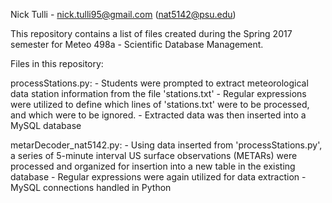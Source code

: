 
Nick Tulli - nick.tulli95@gmail.com (nat5142@psu.edu)

This repository contains a list of files created during the Spring 2017 semester for Meteo 498a - Scientific Database Management.

Files in this repository:

processStations.py:
	- Students were prompted to extract meteorological data station information from the file 'stations.txt'
	- Regular expressions were utilized to define which lines of 'stations.txt' were to be processed, and which were to be ignored.
	- Extracted data was then inserted into a MySQL database

metarDecoder_nat5142.py:
	- Using data inserted from 'processStations.py', a series of 5-minute interval US surface observations (METARs) were processed and organized for insertion into a new table in the existing database
	- Regular expressions were again utilized for data extraction
	- MySQL connections handled in Python














